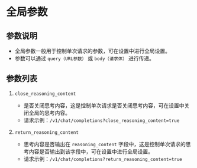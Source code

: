 # 全局参数

## 参数说明

- 全局参数一般用于控制单次请求的参数，可在设置中进行全局设置。
- 参数可以通过 `query（URL参数）` 或 `body（请求体）` 进行传递。

## 参数列表

1. `close_reasoning_content`

   - 是否关闭思考内容，这是控制单次请求是否关闭思考内容，可在设置中关闭全局的思考内容。
   - 请求示例：`/v1/chat/completions?close_reasoning_content=true`

2. `return_reasoning_content`

   - 思考内容是否输出在 `reasoning_content` 字段中，这是控制单次请求的思考内容是否输出到该字段中，可在设置中进行全局设置。
   - 请求示例：`/v1/chat/completions?return_reasoning_content=true`
